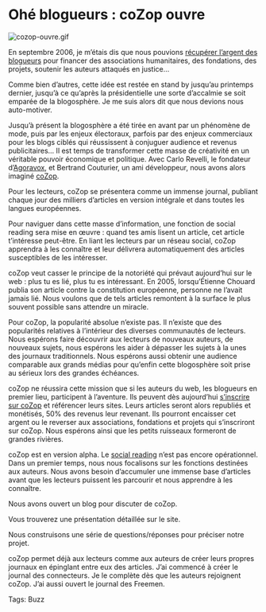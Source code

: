 # Ohé blogueurs : coZop ouvre



![cozop-ouvre.gif](http://blog.tcrouzet.comhttps://tcrouzet.com/images_tc/2007/12/cozop-ouvre.gif)

En septembre 2006, je m’étais dis que nous pouvions [récupérer l’argent des blogueurs](http://blog.tcrouzet.com/2006/09/27/l%e2%80%99argent-des-blogueurs/) pour financer des associations humanitaires, des fondations, des projets, soutenir les auteurs attaqués en justice…

Comme bien d’autres, cette idée est restée en stand by jusqu’au printemps dernier, jusqu’à ce qu’après la présidentielle une sorte d’accalmie se soit emparée de la blogosphère. Je me suis alors dit que nous devions nous auto-motiver.

Jusqu’à présent la blogosphère a été tirée en avant par un phénomène de mode, puis par les enjeux électoraux, parfois par des enjeux commerciaux pour les blogs ciblés qui réussissent à conjuguer audience et revenus publicitaires… Il est temps de transformer cette masse de créativité en un véritable pouvoir économique et politique. Avec Carlo Revelli, le fondateur d’[Agoravox](http://www.agoravox.fr), et Bertrand Couturier, un ami développeur, nous avons alors imaginé [coZop](http://cozop.com).

Pour les lecteurs, coZop se présentera comme un immense journal, publiant chaque jour des milliers d’articles en version intégrale et dans toutes les langues européennes.

Pour naviguer dans cette masse d’information, une fonction de social reading sera mise en œuvre : quand tes amis lisent un article, cet article t’intéresse peut-être. En liant les lecteurs par un réseau social, coZop apprendra à les connaître et leur délivrera automatiquement des articles susceptibles de les intéresser.

coZop veut casser le principe de la notoriété qui prévaut aujourd’hui sur le web : plus tu es lié, plus tu es intéressant. En 2005, lorsqu’Étienne Chouard publia son article contre la constitution européenne, personne ne l’avait jamais lié. Nous voulons que de tels articles remontent à la surface le plus souvent possible sans attendre un miracle.

Pour coZop, la popularité absolue n’existe pas. Il n’existe que des popularités relatives à l’intérieur des diverses communautés de lecteurs. Nous espérons faire découvrir aux lecteurs de nouveaux auteurs, de nouveaux sujets, nous espérons les aider à dépasser les sujets à la unes des journaux traditionnels. Nous espérons aussi obtenir une audience comparable aux grands médias pour qu’enfin cette blogosphère soit prise au sérieux lors des grandes échéances.

coZop ne réussira cette mission que si les auteurs du web, les blogueurs en premier lieu, participent à l’aventure. Ils peuvent dès aujourd’hui [s’inscrire sur coZop](http://cozop.com/_s_enregistrer) et référencer leurs sites. Leurs articles seront alors republiés et monétisés, 50% des revenus leur revenant. Ils pourront encaisser cet argent ou le reverser aux associations, fondations et projets qui s’inscriront sur coZop. Nous espérons ainsi que les petits ruisseaux formeront de grandes rivières.

coZop est en version alpha. Le [social reading](http://cozop.com/_social_reading) n’est pas encore opérationnel. Dans un premier temps, nous nous focalisons sur les fonctions destinées aux auteurs. Nous avons besoin d’accumuler une immense base d’articles avant que les lecteurs puissent les parcourir et nous apprendre à les connaître.

Nous avons ouvert un blog pour discuter de coZop.

Vous trouverez une présentation détaillée sur le site.

Nous construisons une série de questions/réponses pour préciser notre projet.

coZop permet déjà aux lecteurs comme aux auteurs de créer leurs propres journaux en épinglant entre eux des articles. J’ai commencé à créer le journal des connecteurs. Je le complète dès que les auteurs rejoignent coZop. J’ai aussi ouvert le journal des Freemen.

Tags: Buzz